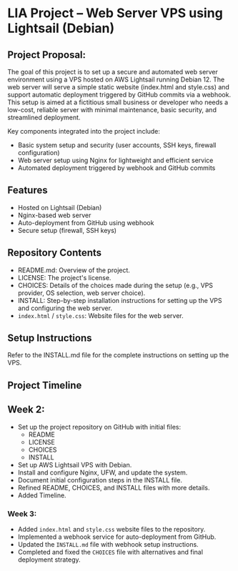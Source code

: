 # LIA Project – Web Server VPS using Lightsail (Debian)

## Project Proposal:

The goal of this project is to set up a secure and automated web server environment using a VPS hosted on AWS Lightsail running Debian 12. The web server will serve a simple static website (index.html and style.css) and support automatic deployment triggered by GitHub commits via a webhook. This setup is aimed at a fictitious small business or developer who needs a low-cost, reliable server with minimal maintenance, basic security, and streamlined deployment.

Key components integrated into the project include:

- Basic system setup and security (user accounts, SSH keys, firewall configuration)
- Web server setup using Nginx for lightweight and efficient service
- Automated deployment triggered by webhook and GitHub commits

## Features

- Hosted on Lightsail (Debian)
- Nginx-based web server
- Auto-deployment from GitHub using webhook
- Secure setup (firewall, SSH keys)

## Repository Contents

- README.md: Overview of the project.
- LICENSE: The project's license.
- CHOICES: Details of the choices made during the setup (e.g., VPS provider, OS selection, web server choice).
- INSTALL: Step-by-step installation instructions for setting up the VPS and configuring the web server.
- `index.html` / `style.css`: Website files for the web server.

## Setup Instructions

Refer to the INSTALL.md file for the complete instructions on setting up the VPS.

## Project Timeline

## Week 2:

- Set up the project repository on GitHub with initial files:
  - README
  - LICENSE
  - CHOICES 
  - INSTALL
- Set up AWS Lightsail VPS with Debian.
- Install and configure Nginx, UFW, and update the system.
- Document initial configuration steps in the INSTALL file.
- Refined README, CHOICES, and INSTALL files with more details.
- Added Timeline.

### Week 3:

- Added `index.html` and `style.css` website files to the repository.
- Implemented a webhook service for auto-deployment from GitHub.
- Updated the `INSTALL.md` file with webhook setup instructions.
- Completed and fixed the `CHOICES` file with alternatives and final deployment strategy.
